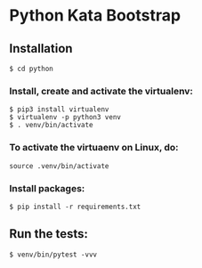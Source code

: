 # Python Kata Bootstrap
## Installation
```
$ cd python
```

### Install, create and activate the virtualenv:

```
$ pip3 install virtualenv
$ virtualenv -p python3 venv
$ . venv/bin/activate
```

### To activate the virtuaenv on Linux, do:

```
source .venv/bin/activate
```

### Install packages:

```
$ pip install -r requirements.txt
```

## Run the tests:

```
$ venv/bin/pytest -vvv
```
